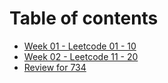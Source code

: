 # Table of contents

* [Week 01 - Leetcode 01 - 10](README.md)
* [Week 02 - Leetcode 11 - 20](untitled.md)
* [Review for 734](review-for-734.md)

